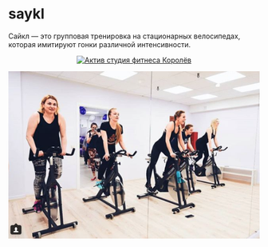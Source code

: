 # saykl
Сайкл — это групповая тренировка на стационарных велосипедах, которая имитируют гонки различной интенсивности.

<p align="center">

<a href="https://activf2017.blogspot.com/">
<img alt="Актив студия фитнеса Королёв" src="https://avatars1.githubusercontent.com/u/37883500?s=200&v=4"/></a>

</p>

![Актив фитнес студия Королёв](https://github.com/activkorolev/saykl/blob/master/%D0%A1%D0%B0%D0%B9%D0%BA%D0%BB.png?raw=true)
